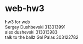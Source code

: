 # web-hw3
hw3 for web <br/>
Sergey Dushbevski 313313991 <br/>
alex dushevski 313313983 <br/>
talk to the ballz
Gal Palas 303122782 <br/>
